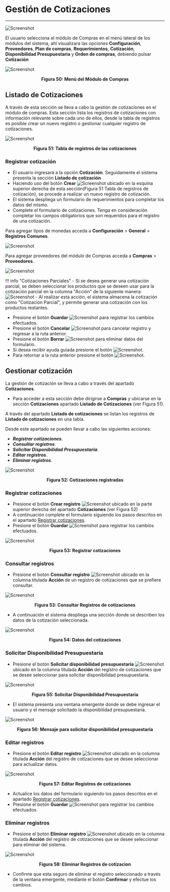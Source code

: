# Gestión de Cotizaciones
***************************

![Screenshot](img/logokavac.png#imagen)

El usuario selecciona el módulo de Compras en el menú lateral de los módulos del sistema, ahí visualizara las opciones **Configuración**, **Proveedores**, **Plan de compras**, **Requerimientos**, **Cotización**, **Disponibilidad Presupuestaria** y **Orden de compras**, debiendo pulsar **Cotización** 

![Screenshot](img/menu_cotizacion.png)<div style="text-align: center;font-weight: bold">Figura 50:  Menú del Módulo de Compras</div>


## Listado de Cotizaciones 

A través de esta sección se lleva a cabo la gestión de cotizaciones en el módulo de compras. Esta sección lista los registros de cotizaciones con información relevante sobre cada uno de ellos, desde la tabla de registros es posible crear un nuevo registro o gestionar cualquier registro de cotizaciones. 

![Screenshot](img/cotizaciones.png)<div style="text-align: center;font-weight: bold">Figura 51: Tabla de registros de las cotizaciones</div>


### Registrar cotización  

-   El usuario ingresará a la opción **Cotización**. Seguidamente el sistema presenta la sección **Listado de cotización**  
-   Haciendo uso del botón **Crear** ![Screenshot](img/create.png#imagen) ubicado en la esquina superior derecha de esta sección(Figura 51 Tabla de registros de cotización), se procede a realizar un nuevo registro de cotización. 
-   El sistema despliega un formulario de requerimientos para completar los datos del mismo. 
- Complete el formulario de cotizaciones. Tenga en consideración completar los campos obligatorios que son requeridos para el registro de una cotización. 


Para agregar tipos de monedas  acceda a **Configuración** > **General** > **Registros Comunes**. 

   ![Screenshot](img/monedas.png)


 Para agregar proveedores del módulo de Compras acceda a **Compras** > **Proveedores**. 

   ![Screenshot](/img/proveedores_re.png)


!!! info "Cotizaciones Parciales"
    - Si se desea generar una cotización parcial, se deben seleccionar los productos que se deseen usar para la cotización parcial en la columna "Acción" de la siguiente manera:
     ![Screenshot](img/cotizacion_parcial.png#imagen)
    - Al realizar esta acción, el sistema almacena la cotización como "Cotización Parcial", y permite generar una cotización con los productos restantes. 

- Presione el botón **Guardar**  ![Screenshot](img/save_1.png) para registrar los cambios efectuados.
- Presione el botón **Cancelar**  ![Screenshot](img/cancel.png) para cancelar registro y regresar a la ruta anterior.
- Presione el botón **Borrar** ![Screenshot](img/clean.png) para eliminar datos del formulario.
- Si desea recibir ayuda guiada presione el botón ![Screenshot](img/help.png).
- Para retornar a la ruta anterior presione el botón ![Screenshot](img/back.png).






## Gestionar cotización

La gestión de cotización se lleva a cabo a través del apartado **Cotizaciones**. 

-   Para acceder a esta sección debe dirigirse a **Compras** y ubicarse en la sección **Cotizaciones** apartado **Listado de Cotizaciones** (ver Figura 51).

A través del apartado **Listado de cotizaciones** se listan los registros de **Listado de cotizaciones** en una tabla.   

Desde este apartado se pueden llevar a cabo las siguientes acciones: 

-   ***Registrar cotizaciones***.   
-   ***Consultar registros***.
-   ***Solicitar Disponibilidad Presupuestaria***. 
-   ***Editar registros***. 
-   ***Eliminar registros***. 

![Screenshot](img/cotizaciones.png)<div style="text-align: center;font-weight: bold">Figura 52: Cotizaciones registradas</div>

### Registrar cotizaciones

-   Presione el botón **Crear registro** ![Screenshot](img/create.png) ubicado en la parte superior derecha del apartado **Cotizaciones** (ver Figura 52)
-   A continuación complete el formulario siguiendo los pasos descritos en el apartado [Registrar cotizaciones](##Registrar-cotizaciones).
-   Presione el botón **Guardar**  ![Screenshot](img/save_1.png) para registrar los cambios efectuados.

![Screenshot](img/registrar_cotizacion.png)<div style="text-align: center;font-weight: bold">Figura 53: Registrar cotizaciones</div>


### Consultar registros

-   Presione el botón **Consultar registro** ![Screenshot](img/see.png) ubicado en la columna titulada **Acción** de un registro de cotizaciones que se prefiere consultar. 

![Screenshot](img/ver_cotizacion.png)<div style="text-align: center;font-weight: bold">Figura 53: Consultar Registros de cotizaciones </div>

-   A continuación el sistema despliega una sección donde se describen los datos de la cotización seleccionada.

![Screenshot](img/consultar_cotizacion.png)<div style="text-align: center;font-weight: bold">Figura 54: Datos del cotizaciones</div>



### Solicitar Disponibilidad Presupuestaria

-   Presione el botón **Solicitar disponibilidad presupuestaria** ![Screenshot](img/disponibilidad_solicitar.png)  ubicado en la columna titulada **Acción** del registro de cotizaciones que se desee seleccionar para solicitar disponibilidad presupuestaria. 

![Screenshot](img/solicitar_disponibilidad.png)<div style="text-align: center;font-weight: bold">Figura 55: Solicitar Disponibilidad Presupuestaria</div>

- El sistema presenta una ventana emergente donde se debe ingresar el usuario y el mensaje solicitado la disponibilidad presupuestaria. 

![Screenshot](img/mensaje_disponibilidad.png)<div style="text-align: center;font-weight: bold">Figura 56: Mensaje para solicitar disponibilidad presupuestaria</div>


### Editar registros

-   Presione el botón **Editar registro** ![Screenshot](img/edit.png)  ubicado en la columna titulada **Acción** del registro de cotizaciones que se desee seleccionar para actualizar datos. 

![Screenshot](img/editar_cotizacion.png)<div style="text-align: center;font-weight: bold">Figura 57: Editar Registros de cotizaciones</div>

-   Actualice los datos del formulario siguiendo los pasos descritos en el apartado [Registrar cotizaciones](#registrar-cotizaciones).
-   Presione el botón **Guardar**  ![Screenshot](img/save_1.png) para registrar los cambios efectuados.


### Eliminar registros

-   Presione el botón **Eliminar registro** ![Screenshot](img/delete.png)  ubicado en la columna titulada **Acción** del registro de cotizaciones que se desee seleccionar para eliminar del sistema. 

![Screenshot](img/eliminar_cotizacion.png)<div style="text-align: center;font-weight: bold">Figura 58: Eliminar Registros de cotizacion</div>

-   Confirme que esta seguro de eliminar el registro seleccionado a través de la ventana emergente, mediante el botón **Confirmar** y efectue los cambios.  

